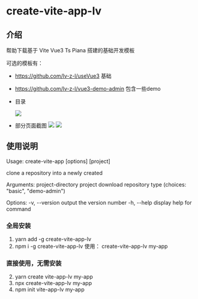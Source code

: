# create-vite-app-lv

## 介绍

帮助下载基于 Vite Vue3 Ts Piana 搭建的基础开发模板

可选的模板有：
- https://github.com/lv-z-l/useVue3 基础
- https://github.com/lv-z-l/vue3-demo-admin 包含一些demo

- 目录

  ![](https://s3.bmp.ovh/imgs/2022/06/30/34081a6a53b50319.png)
- 部分页面截图
  ![](https://s3.bmp.ovh/imgs/2022/06/30/7bc047df0f337c06.png)
  ![](https://s3.bmp.ovh/imgs/2022/06/30/e76900c15f0c8904.png)

## 使用说明

Usage: create-vite-app [options] <project-directory> [project]

clone a repository into a newly created <project-directory>

Arguments:
  project-directory
  project            download repository type (choices: "basic", "demo-admin")

Options:
  -v, --version      output the version number
  -h, --help         display help for command

### 全局安装
1.  yarn add -g create-vite-app-lv
2.  npm i -g create-vite-app-lv
使用：
create-vite-app-lv my-app

### 直接使用，无需安装

2. yarn create vite-app-lv my-app
3. npx create-vite-app-lv my-app
4. npm init vite-app-lv my-app

